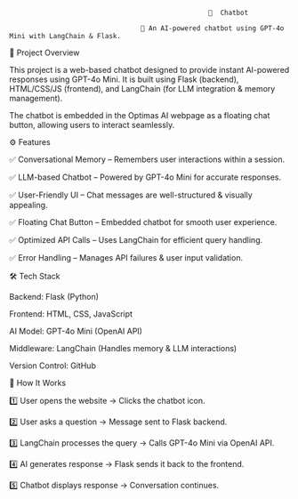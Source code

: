                                                      📌  Chatbot
                                   
                                     🚀 An AI-powered chatbot using GPT-4o Mini with LangChain & Flask.

📖 Project Overview

This project is a web-based chatbot designed to provide instant AI-powered responses using GPT-4o Mini. It is built using Flask (backend), HTML/CSS/JS (frontend), and LangChain (for LLM integration & memory management).

The chatbot is embedded in the Optimas AI webpage as a floating chat button, allowing users to interact seamlessly.

⚙️ Features

✅ Conversational Memory – Remembers user interactions within a session.

✅ LLM-based Chatbot – Powered by GPT-4o Mini for accurate responses.

✅ User-Friendly UI – Chat messages are well-structured & visually appealing.

✅ Floating Chat Button – Embedded chatbot for smooth user experience.

✅ Optimized API Calls – Uses LangChain for efficient query handling.

✅ Error Handling – Manages API failures & user input validation.

🛠️ Tech Stack

Backend: Flask (Python)

Frontend: HTML, CSS, JavaScript

AI Model: GPT-4o Mini (OpenAI API)

Middleware: LangChain (Handles memory & LLM interactions)

Version Control: GitHub

🎯 How It Works

1️⃣ User opens the website → Clicks the chatbot icon.

2️⃣ User asks a question → Message sent to Flask backend.

3️⃣ LangChain processes the query → Calls GPT-4o Mini via OpenAI API.

4️⃣ AI generates response → Flask sends it back to the frontend.

5️⃣ Chatbot displays response → Conversation continues.

